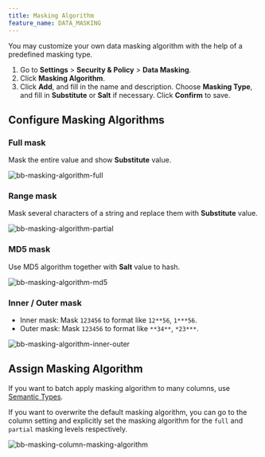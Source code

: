 ```yaml
---
title: Masking Algorithm
feature_name: DATA_MASKING
---
```


You may customize your own data masking algorithm with the help of a predefined masking type.

1. Go to **Settings** > **Security & Policy** > **Data Masking**.
1. Click **Masking Algorithm**.
1. Click **Add**, and fill in the name and description. Choose **Masking Type**, and fill in **Substitute** or **Salt** if necessary. Click **Confirm** to save.

## Configure Masking Algorithms

### Full mask

Mask the entire value and show **Substitute** value.

![bb-masking-algorithm-full](/content/docs/security/data-masking/bb-masking-algorithm-full.webp)

### Range mask

Mask several characters of a string and replace them with **Substitute** value.

![bb-masking-algorithm-partial](/content/docs/security/data-masking/bb-masking-algorithm-partial.webp)

### MD5 mask

Use MD5 algorithm together with **Salt** value to hash.

![bb-masking-algorithm-md5](/content/docs/security/data-masking/bb-masking-algorithm-md5.webp)

### Inner / Outer mask

- Inner mask: Mask `123456` to format like `12**56`, `1***56`.
- Outer mask: Mask `123456` to format like `**34**`, `*23***`.

![bb-masking-algorithm-inner-outer](/content/docs/security/data-masking/bb-masking-algorithm-inner-outer.webp)

## Assign Masking Algorithm

<HintBlock type="info">

If you want to batch apply masking algorithm to many columns, use [Semantic Types](../semantic-types).

</HintBlock>

If you want to overwrite the default masking algorithm, you can go to the column setting and explicitly
set the masking algorithm for the `full` and `partial` masking levels respectively.

![bb-masking-column-masking-algorithm](/content/docs/security/data-masking/bb-masking-column-masking-algorithm.webp)

